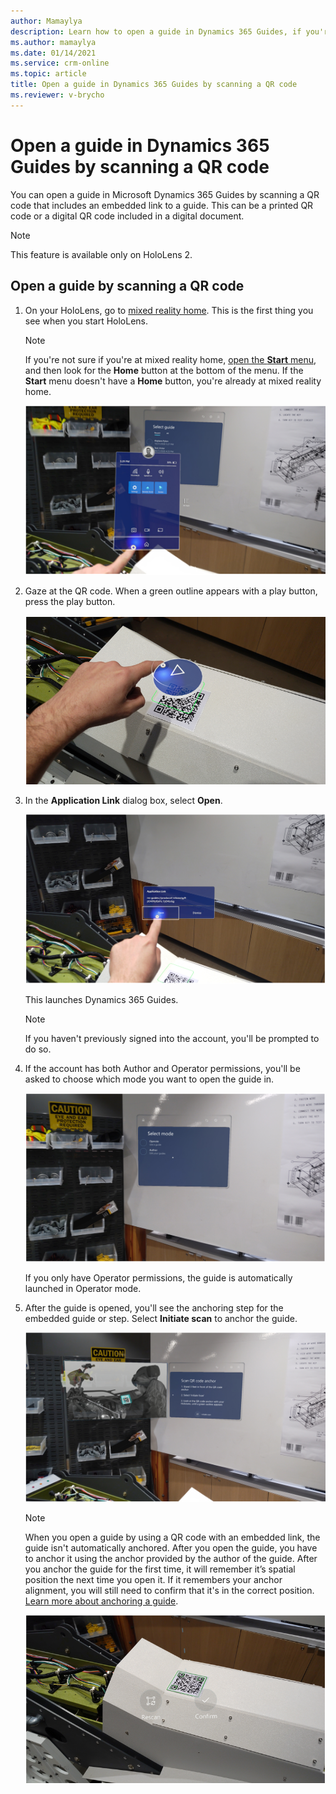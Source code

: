 ```yaml
---
author: Mamaylya
description: Learn how to open a guide in Dynamics 365 Guides, if you're an operator, by scanning a QR code.
ms.author: mamaylya
ms.date: 01/14/2021
ms.service: crm-online
ms.topic: article
title: Open a guide in Dynamics 365 Guides by scanning a QR code
ms.reviewer: v-brycho
---
```


# Open a guide in Dynamics 365 Guides by scanning a QR code 

You can open a guide in Microsoft Dynamics 365 Guides by scanning a QR code that includes an embedded link to a guide. This can be a printed QR code or a digital QR code included in a digital document. 

> [!NOTE]
> This feature is available only on HoloLens 2.
 
## Open a guide by scanning a QR code

1. On your HoloLens, go to [mixed reality home](https://docs.microsoft.com/hololens/hololens2-basic-usage#start-menu-mixed-reality-home-and-apps). This is the first thing you see when you start HoloLens.

    > [!NOTE]
    > If you're not sure if you're at mixed reality home, [open the **Start** menu](https://docs.microsoft.com/hololens/hololens2-basic-usage#start-menu-mixed-reality-home-and-app), and then look for the **Home** button at the bottom of the menu. If the **Start** menu doesn't have a **Home** button, you're already at mixed reality home.
    
     ![Screenshot of mixed reality home](media/qr-code-open-mixed-reality-home.PNG "Screen shot of mixed reality home")

2. Gaze at the QR code. When a green outline appears with a play button, press the play button. 

    ![Green outline and play button](media/embed-qr-code-printed.PNG "Green outline and play button")
    
3. In the **Application Link** dialog box, select **Open**.

    ![Application Link dialog box with Open button](media/qr-code-open-application-link.PNG "Application Link dialog box with Open button")

     This launches Dynamics 365 Guides.    
    
    > [!NOTE] 
    > If you haven't previously signed into the account, you'll be prompted to do so. 
    
4. If the account has both Author and Operator permissions, you'll be asked to choose which mode you want to open the guide in. 

    ![Select mode dialog box](media/qr-code-open-select-mode.PNG "Select mode dialog box")

    If you only have Operator permissions, the guide is automatically launched in Operator mode.    
    
5. After the guide is opened, you'll see the anchoring step for the embedded guide or step. Select **Initiate scan** to anchor the guide.
    
    ![Scan QR code anchor dialog box](media/qr-code-open-anchor-step.PNG "Scan QR code anchor dialog box")
 
    > [!NOTE]
    > When you open a guide by using a QR code with an embedded link, the guide isn't automatically anchored. After you open the guide, you have to anchor it using the anchor
    provided by the author of the guide. After you anchor the guide for the first time, it will remember it’s spatial position the next time you open it. 
    If it remembers your anchor alignment, you will still need to confirm that it's in the correct position. [Learn more about anchoring a guide](operator-anchor.md).
    
    ![Example of Confirm button for confirming anchor position](media/qr-code-open-confirm-anchor.PNG "Example of Confirm button for confirming anchor position")
    
